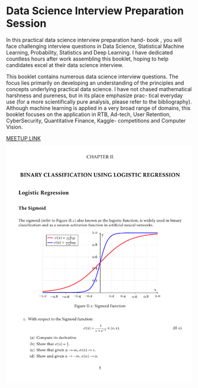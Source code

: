 # Data Science Interview Preparation Session 

In this practical data science interview preparation hand- book , you will face challenging interview questions in Data Science, Statistical Machine Learning, Probability, Statistics and Deep Learning. I have dedicated countless hours after work assembling this booklet, hoping to help candidates excel at their data science interview.

This booklet contains numerous data science interview questions. The focus lies primarily on developing an understanding of the principles and concepts underlying practical data science. I have not chased mathematical harshness and pureness, but in its place emphasize prac- tical everyday use (for a more scientifically pure analysis, please refer to the bibliography). Although machine learning is applied in a very broad range of domains, this booklet focuses on the application in RTB, Ad-tech, User Retention, CyberSecurity, Quantitative Finance, Kaggle- competitions and Computer Vision. 


[MEETUP LINK](https://www.meetup.com/DATA-SCIENCE-TLV/events/236593473/)

![CHAPTER 2: Logistic Regression](chapter2-lr.png?raw=true "Logistic Regression")

